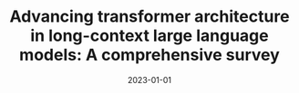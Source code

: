 ---
title: "Advancing transformer architecture in long-context large language models: A comprehensive survey"
collection: publications
permalink: /publication/2023-01-01
date: 2023-01-01
category: conferences
venue: 'arXiv preprint arXiv:2311.12351'
citation: 'Huang, Yunpeng; Xu, Jingwei; Lai, Junyu; Jiang, Zixu; Chen, Taolue; Li, Zenan; Yao, Yuan; Ma, Xiaoxing; Yang, Lijuan; Chen, Hao;. (2023). Advancing transformer architecture in long-context large language models: A comprehensive survey. arXiv preprint arXiv:2311.12351'
---